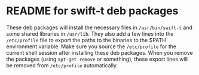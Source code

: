 # README for swift-t deb packages
These deb packages will install the necessary files in `/usr/bin/swift-t` and some shared libraries in `/usr/lib`. They also add a few lines into the `/etc/profile` file to export the paths to the binaries to the $PATH environment variable. Make sure you source the `/etc/profile` for the current shell session after installing these deb packages. When you remove the packages (using `apt-get remove` or something), these export lines will be removed from `/etc/profile` automatically.
